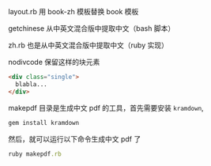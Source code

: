 layout.rb  用 book-zh 模板替换 book 模板

getchinese 从中英文混合版中提取中文（bash 脚本）

zh.rb 也是从中英文混合版中提取中文（ruby 实现）

nodivcode 保留这样的块元素

```html
<div class="single">
  blabla...
</div>
```

makepdf 目录是生成中文 pdf 的工具，首先需要安装 `kramdown`,

```ruby
gem install kramdown
```
然后，就可以运行以下命令生成中文 pdf 了

```ruby
ruby makepdf.rb
```
